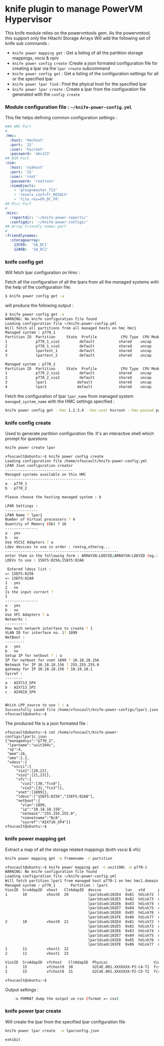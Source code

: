 # knife plugin to manage PowerVM Hypervisor
This knife module relies on the powervmtools gem.
As the powervmtool, this support only the Hitachi Storage Arrays
Will add the following set of knife sub commands : 

* ```knife power mapping get``` : Get a listing of all the partition storage mappings, vscsi & npiv
* ```knife power config create``` :Create a json formated configuration file for creating a lpar via the `lpar create` subcommand
* ```knife power config get``` : Get a listing of the configuration settings for all or the specified lpar
* ```knife power lpar find``` : Find the phyical host for the specified lpar
* ```knife power lpar create``` : Create a lpar from the configuration file generated with the `config create`

### Module configuration file : `~/knife-power-config.yml`

This file helps defining common configuration settings : 

```yaml
### HMC Part
#
:hmc:
  :host: 'hmchost'
  :port: '22'
  :user: 'hscroot'
  :password: 'abc123'
## NIM Part
:nim:
  :host: 'nimhost'
  :port: '22'
  :user: 'root'
  :password: 'rootroot'
  :nimobjects: 
    - 'group=master_713'
    - 'resolv_conf=fr_RESOLV'
    - 'file_res=FR_DC_FR'
## Misc Part
#
:misc: 
  :reportdir: '~/knife-power-reports/'
  :configdir: '~/knife-power-configs/'
## Array Friendly names part
#
:friendlynames:
  :storagearray: 
    13C89:  'SA_DC1'
    12A6B:  'SA_DC2'
```

### knife config get

Will fetch lpar configuration on Hmc : 

Fetch all the configuration of all the lpars from all the managed systems with the help of the configuration file:
```bash
$ knife power config get -a
```
will produce the following output : 

```bash
$ knife power config get -a
WARNING: No knife configuration file found
Loading configuration file ~/knife-power-config.yml
Will fetch all partitions from all managed hosts on hmc hmc1
Managed system : p770_1
Partition ID  Partition     State  Profile           CPU Type  CPU Mode  CPU Weight  SharedProcPool  Desired VP  Max VP  Desired EC  Max EC  Desired Memory  Max Memory  AME Factor
1             p770_1_vio1         default           shared    uncap     254         DefaultPool     4           8       2.0         8.0     6.0             16.0        0.0
2             p770_1_vio2         default           shared    uncap     254         DefaultPool     4           8       2.0         8.0     6.0             16.0        0.0
4             lpartest_1          default           shared    uncap     128         DefaultPool     1           2       0.1         1.0     4.0             16.0        1.2
3             lpartest_2          default           shared    uncap     128         DefaultPool     2           4       0.2         0.4     3.5             16.0        1.2

Managed system : p770_2
Partition ID  Partition     State  Profile           CPU Type  CPU Mode  CPU Weight  SharedProcPool  Desired VP  Max VP  Desired EC  Max EC  Desired Memory  Max Memory  AME Factor
1             p770_2_vio1         default           shared    uncap     254         DefaultPool     4           8       2.0         8.0     6.0             16.0        0.0
2             p770_2_vio2         default           shared    uncap     254         DefaultPool     4           8       2.0         8.0     6.0             16.0        0.0
3             lpar1              default            shared    uncap     128         DefaultPool     2           4       0.2         4.0     4.0             16.0        1.2
4             lpar2              default            shared    uncap     128         DefaultPool     1           2       0.1         2.0     4.0             16.0        1.2
```

Fetch the configuration of lpar `lpar_name` from managed system `managed_system_name` with the HMC settings specified : 
```bash
knife power config get --hmc 1.2.3.4 --hmc-user hscroot --hmc-passwd passwd -m manged_system_name -n lpar_name
````

### knife config create

Used to generate partition configuration file.
It's an interactive shell which prompt for questions 

```bash
knife power create lpar
```
``` bash
vfoucault@ubuntu:~$ knife power config create
Loading configuration file /home/vfoucault/knife-power-config.yml
LPAR Json configuration creator
-------------------------------
Managed systems available on this HMC
-------------------------------------
a - p770_1
b - p770_2

Please choose the hosting managed system : b

LPAR Settings :
---------------
LPAR Name ? lpar1
Number of Virtual processors ? 4
Quantity of Memory (Gb) ? 16
---------------
a - yes
b - no
Use VSCSI Adapters ? a
Ldev devices to use in order : rootvg,othervg...
----------------------------------------------------
enter them in the following form : ARRAYSN:LDEVID;ARRAYSN:LDEVID (eg.: 15EF5:0256;15EF5:02A8)
LDEVs to use : 15EF5:0256;15EF5:02A8

 Entered ldevs list :
=> 15EF5:0256
=> 15EF5:02A8
1 - yes
2 - no
Is the input correct ?
1
---------------
a - yes
b - no
Use VFC Adapters ? a
Networks :
----------
How much network interface to create ? 1
VLAN ID for interface no. 1? 1899
NetBoot :
---------
a - yes
b - no
Setup IP for netboot ? : a
IP for netboot for vnet 1899 ? 10.18.18.156
Netmask for IP 10.18.18.156 ? 255.255.255.0
gateway for IP 10.18.18.156 ? 10.18.18.1
Sysref :
--------
a - AIX713_SP4
b - AIX713_SP2
c - AIX619_SP4


Which LPP_source to use ? : a
Successfully saved file /home/vfoucault/knife-power-configs/lpar1.json
vfoucault@ubuntu:~$
```
The produced file is a json formated file : 

``` 
vfoucault@ubuntu:~$ cat /home/vfoucault/knife-power-configs/lpar1c.json
{"managedsys":"p770_2",
 "lparname":"uxit204c",
 "vp":4,
 "mem":16,
 "ame":1.2,
 "vdevs":{
   "vscsi":{
     "vio1":[20,22],
     "vio2":[21,23]},
     "vfc":{
       "vio1":[30,"fcs0"],
       "vio2":[31,"fcs3"]},
     "vnet":[1899]},
     "ldevs":["15EF5:0256","15EF5:02A8"],
     "netboot":{
       "vlan":1899,        
       "ip":"10.18.18.156",
       "netmask":"255.255.255.0",
       "nimnetname":"N/A",
       "sysref":"AIX710_SP4"}}
vfoucault@ubuntu:~$  
```
### knife power mapping get
Extract a map of all the storage related mappings (both vscsi & vfc)
```bash
knife power mapping get -m framename -n partition 
```
``` bash
vfoucault@ubuntu:~$ knife power mapping get -n uxit190c -m p770-1
WARNING: No knife configuration file found
Loading configuration file ~/knife-power-config.yml
Will fetch partition lpar1 from managed host p770-1 on hmc hmc1.domain
Managed system : p770_1       Partition : lpar1
ViosID  SrvAdapID  vhost   CltAdapID  device           lun   vtd      pvid              ArraySN  DevID  Size
1       10         vhost0  20         lpar1dsadc102E4  0x81  hdisk72  00c9c37775dc3f63  SA_DC1   02E4   65536
                                      lpar1dsadc102E5  0x82  hdisk73  none              SA_DC1   02E5   32768
                                      lpar1dsadc102E6  0x83  hdisk74  none              SA_DC1   02E6   32768
                                      lpar1dsadc102E7  0x84  hdisk75  none              SA_DC1   02E7   1024
                                      lpar1dsadc102E8  0x85  hdisk76  none              SA_DC1   02E8   32768
                                      lpar1dsadc101FE  0x86  hdisk77  none              SA_DC1   01FE   32768
2       10         vhost0  21         lpar1dsadc102E4  0x81  hdisk72  00c9c37775dc3f63  SA_DC1   02E4   65536
                                      lpar1dsadc102E5  0x82  hdisk73  none              SA_DC1   02E5   32768
                                      lpar1dsadc102E6  0x83  hdisk74  none              SA_DC1   02E6   32768
                                      lpar1dsadc102E7  0x84  hdisk75  none              SA_DC1   02E7   1024
                                      lpar1dsadc102E8  0x85  hdisk76  none              SA_DC1   02E8   32768
                                      lpar1dsadc101FE  0x86  hdisk77  none              SA_DC1   01FE   32768
1       11         vhost1  22
2       11         vhost1  23

ViosID  SrvAdapID  vfchost   CltAdapID  PhysLoc                     VioDev  ClntDev  WWN1              WWN2              Status         flags  Ports LoggedIn
1       15         vfchost0  30         U2C4E.001.XXXXXXX-P2-C4-T1  fcs0             xxxxxxxxxxxxxxxx  xxxxxxxxxxxxxxxx  NOT_LOGGED_IN  4      0
2       15         vfchost0  31         U2C4E.001.XXXXXXX-P2-C5-T2  fcs3             xxxxxxxxxxxxxxxx  xxxxxxxxxxxxxxxx  NOT_LOGGED_IN  4      0

vfoucault@ubuntu:~$

```
Output settings : 
```bash
    -o FORMAT dump the output un csv (format => csv)
```
### knife power lpar create
Will create the lpar from the specified lpar configuration file
```bash
knife power lpar create  -e lparconfig.json
```
``` 
exhibit
```



